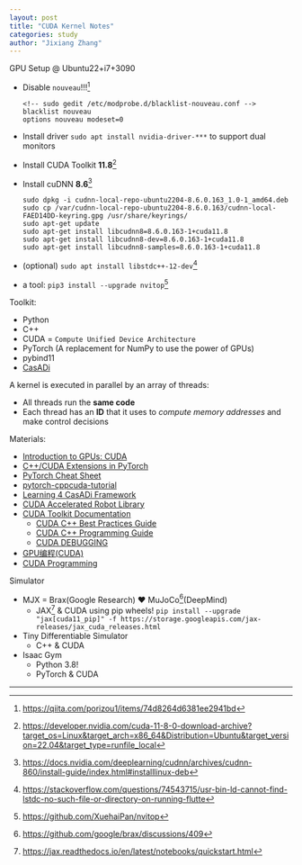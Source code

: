 ```yaml
---
layout: post
title: "CUDA Kernel Notes"
categories: study
author: "Jixiang Zhang"
---
```


GPU Setup @ Ubuntu22+i7+3090

* Disable `nouveau`!!![^1]

  ```text
  <!-- sudo gedit /etc/modprobe.d/blacklist-nouveau.conf -->
  blacklist nouveau
  options nouveau modeset=0
  ```

* Install driver `sudo apt install nvidia-driver-***` to support dual monitors
* Install CUDA Toolkit **11.8**[^2]
* Install cuDNN **8.6**[^5]

  ```text
  sudo dpkg -i cudnn-local-repo-ubuntu2204-8.6.0.163_1.0-1_amd64.deb
  sudo cp /var/cudnn-local-repo-ubuntu2204-8.6.0.163/cudnn-local-FAED14DD-keyring.gpg /usr/share/keyrings/
  sudo apt-get update
  sudo apt-get install libcudnn8=8.6.0.163-1+cuda11.8
  sudo apt-get install libcudnn8-dev=8.6.0.163-1+cuda11.8
  sudo apt-get install libcudnn8-samples=8.6.0.163-1+cuda11.8
  ```

* (optional) `sudo apt install libstdc++-12-dev`[^3]
* a tool: `pip3 install --upgrade nvitop`[^4]

Toolkit:

* Python
* C++
* CUDA = `Compute Unified Device Architecture`
* PyTorch (A replacement for NumPy to use the power of GPUs)
* pybind11
* [CasADi](https://web.casadi.org/docs)

A kernel is executed in parallel by an array of threads:

* All threads run the **same code**
* Each thread has an **ID** that it uses to *compute memory addresses* and make control decisions

Materials:

* [Introduction to GPUs: CUDA](https://nyu-cds.github.io/python-gpu/02-cuda)
* [C++/CUDA Extensions in PyTorch](https://github.com/pytorch/extension-cpp)
* [PyTorch Cheat Sheet](https://pytorch.org/tutorials/beginner/ptcheat.html)
* [pytorch-cppcuda-tutorial](https://github.com/kwea123/pytorch-cppcuda-tutorial)
* [Learning 4 CasADi Framework](https://github.com/Tim-Salzmann/l4casadi)
* [CUDA Accelerated Robot Library](https://github.com/NVlabs/curobo)
* [CUDA Toolkit Documentation](https://docs.nvidia.com/cuda/#)
  * [CUDA C++ Best Practices Guide](https://docs.nvidia.com/cuda/cuda-c-best-practices-guide/index.html)
  * [CUDA C++ Programming Guide](https://docs.nvidia.com/cuda/cuda-c-programming-guide/index.html)
  * [CUDA DEBUGGING](https://leimao.github.io/downloads/blog/2022-05-25-Proper-CUDA-Error-Checking/cuda_training_series_cuda_debugging.pdf)
* [GPU编程(CUDA)](https://face2ai.com/program-blog/)
* [CUDA Programming](https://reference.wolfram.com/language/CUDALink/tutorial/Programming.html.zh)
  
Simulator

* MJX = Brax(Google Research) ❤️ MuJoCo[^6](DeepMind)
  * JAX[^7] & CUDA using pip wheels! `pip install --upgrade "jax[cuda11_pip]" -f https://storage.googleapis.com/jax-releases/jax_cuda_releases.html`
* Tiny Differentiable Simulator
  * C++ & CUDA
* Isaac Gym
  * Python 3.8!
  * PyTorch & CUDA

---

[^1]: <https://qiita.com/porizou1/items/74d8264d6381ee2941bd>
[^2]: <https://developer.nvidia.com/cuda-11-8-0-download-archive?target_os=Linux&target_arch=x86_64&Distribution=Ubuntu&target_version=22.04&target_type=runfile_local>
[^3]: <https://stackoverflow.com/questions/74543715/usr-bin-ld-cannot-find-lstdc-no-such-file-or-directory-on-running-flutte>
[^4]: <https://github.com/XuehaiPan/nvitop>
[^5]: <https://docs.nvidia.com/deeplearning/cudnn/archives/cudnn-860/install-guide/index.html#installlinux-deb>
[^6]: <https://github.com/google/brax/discussions/409>
[^7]: <https://jax.readthedocs.io/en/latest/notebooks/quickstart.html>

